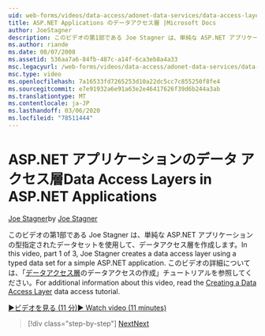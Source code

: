 ```yaml
---
uid: web-forms/videos/data-access/adonet-data-services/data-access-layers-in-aspnet-applications
title: ASP.NET Applications のデータアクセス層 |Microsoft Docs
author: JoeStagner
description: このビデオの第1部である Joe Stagner は、単純な ASP.NET アプリケーションの型指定されたデータセットを使用して、データアクセス層を作成します。 詳細については、
ms.author: riande
ms.date: 08/07/2008
ms.assetid: 536aa7a6-84fb-487c-a14f-6ca3eb8a4a33
msc.legacyurl: /web-forms/videos/data-access/adonet-data-services/data-access-layers-in-aspnet-applications
msc.type: video
ms.openlocfilehash: 7a16533fd7265253d10a22dc5cc7c855250f8fe4
ms.sourcegitcommit: e7e91932a6e91a63e2e46417626f39d6b244a3ab
ms.translationtype: MT
ms.contentlocale: ja-JP
ms.lasthandoff: 03/06/2020
ms.locfileid: "78511444"
---
```

# <a name="data-access-layers-in-aspnet-applications"></a><span data-ttu-id="728c5-104">ASP.NET アプリケーションのデータ アクセス層</span><span class="sxs-lookup"><span data-stu-id="728c5-104">Data Access Layers in ASP.NET Applications</span></span>

<span data-ttu-id="728c5-105">[Joe Stagner](https://github.com/JoeStagner)</span><span class="sxs-lookup"><span data-stu-id="728c5-105">by [Joe Stagner](https://github.com/JoeStagner)</span></span>

<span data-ttu-id="728c5-106">このビデオの第1部である Joe Stagner は、単純な ASP.NET アプリケーションの型指定されたデータセットを使用して、データアクセス層を作成します。</span><span class="sxs-lookup"><span data-stu-id="728c5-106">In this video, part 1 of 3, Joe Stagner creates a data access layer using a typed data set for a simple ASP.NET application.</span></span> <span data-ttu-id="728c5-107">このビデオの詳細については、「[データアクセス層](../../../overview/data-access/introduction/creating-a-data-access-layer-vb.md)のデータアクセスの作成」チュートリアルを参照してください。</span><span class="sxs-lookup"><span data-stu-id="728c5-107">For additional information about this video, read the [Creating a Data Access Layer](../../../overview/data-access/introduction/creating-a-data-access-layer-vb.md) data access tutorial.</span></span>

[<span data-ttu-id="728c5-108">&#9654;ビデオを見る (11 分)</span><span class="sxs-lookup"><span data-stu-id="728c5-108">&#9654; Watch video (11 minutes)</span></span>](https://channel9.msdn.com/Blogs/ASP-NET-Site-Videos/data-access-layers-in-aspnet-applications)

> [!div class="step-by-step"]
> [<span data-ttu-id="728c5-109">Next</span><span class="sxs-lookup"><span data-stu-id="728c5-109">Next</span></span>](how-to-manually-bind-a-dataset-to-a-datagrid.md)
